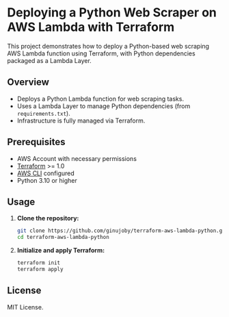 # Deploying a Python Web Scraper on AWS Lambda with Terraform

This project demonstrates how to deploy a Python-based web scraping AWS Lambda function using Terraform, with Python dependencies packaged as a Lambda Layer.

## Overview

- Deploys a Python Lambda function for web scraping tasks.
- Uses a Lambda Layer to manage Python dependencies (from `requirements.txt`).
- Infrastructure is fully managed via Terraform.

## Prerequisites

- AWS Account with necessary permissions
- [Terraform](https://www.terraform.io/downloads.html) >= 1.0
- [AWS CLI](https://aws.amazon.com/cli/) configured
- Python 3.10 or higher

## Usage

1. **Clone the repository:**
    ```bash
    git clone https://github.com/ginujoby/terraform-aws-lambda-python.git
    cd terraform-aws-lambda-python
    ```

2. **Initialize and apply Terraform:**
    ```bash
    terraform init
    terraform apply
    ```

## License

MIT License.
